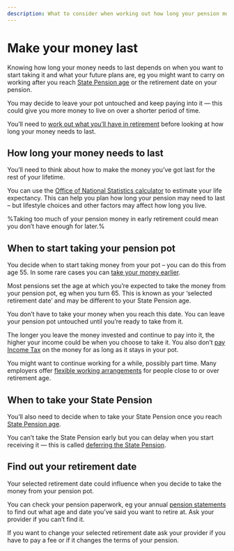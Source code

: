 ```yaml
---
description: What to consider when working out how long your pension money will last, including your retirement date, age, costs and how your income will change.
---
```


# Make your money last

Knowing how long your money needs to last depends on when you want to start taking it and what your future plans are, eg you might want to carry on working after you reach [State Pension age](https://www.gov.uk/calculate-state-pension/y/age) or the retirement date on your pension.

You may decide to leave your pot untouched and keep paying into it — this could give you more money to live on over a shorter period of time. 

You’ll need to [work out what you’ll have in retirement](/en/work-out-income) before looking at how long your money needs to last. 

## How long your money needs to last 

You’ll need to think about how to make the money you’ve got last for the rest of your lifetime.

You can use the [Office of National Statistics calculator](http://visual.ons.gov.uk/how-long-will-my-pension-need-to-last/) to estimate your life expectancy. This can help you plan how long your pension may need to last – but lifestyle choices and other factors may affect how long you live. 

%Taking too much of your pension money in early retirement could mean you don’t have enough for later.%

## When to start taking your pension pot

You decide when to start taking money from your pot – you can do this from age 55. In some rare cases you can [take your money earlier](/en/your-pension-before-55).

Most pensions set the age at which you’re expected to take the money from your pension pot, eg when you turn 65. This is known as your ‘selected retirement date’ and may be different to your State Pension age.

You don’t have to take your money when you reach this date. You can leave your pension pot untouched until you’re ready to take from it.

The longer you leave the money invested and continue to pay into it, the higher your income could be when you choose to take it. You also don’t [pay Income Tax](/en/tax) on the money for as long as it stays in your pot.

You might want to continue working for a while, possibly part time. Many employers offer [flexible working arrangements](https://www.gov.uk/flexible-working) for people close to or over retirement age.

## When to take your State Pension

You’ll also need to decide when to take your State Pension once you reach [State Pension age](https://www.gov.uk/state-pension-age).

You can’t take the State Pension early but you can delay when you start receiving it — this is called [deferring the State Pension](https://www.gov.uk/deferring-state-pension/what-you-may-get).

## Find out your retirement date

Your selected retirement date could influence when you decide to take the money from your pension pot.

You can check your pension paperwork, eg your annual [pension statements](/en/pension-statements) to find out what age and date you’ve said you want to retire at. Ask your provider if you can’t find it. 

If you want to change your selected retirement date ask your provider if you have to pay a fee or if it changes the terms of your pension.

